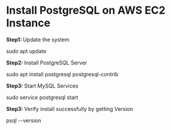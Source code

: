 # Install PostgreSQL on AWS EC2 Instance

<b> Step1: </b> Update the system

sudo apt update

<b> Step2: </b> Install PostgreSQL Server

sudo apt install postgresql postgresql-contrib

<b> Step3: </b> Start MySQL Services

sudo service postgresql start

<b> Step3: </b> Verify install successfully by getting Version

psql --version

